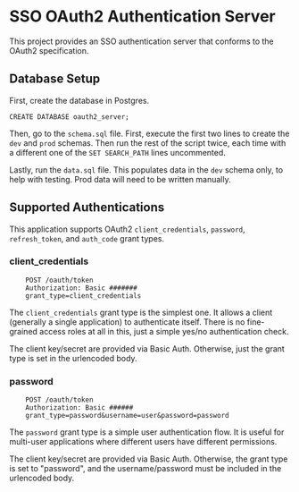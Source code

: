 # SSO OAuth2 Authentication Server

This project provides an SSO authentication server that conforms to the OAuth2 specification.

## Database Setup

First, create the database in Postgres.

`CREATE DATABASE oauth2_server;`

Then, go to the `schema.sql` file. First, execute the first two lines to create the `dev` and `prod` schemas. Then run the rest of the script twice, each time with a different one of the `SET SEARCH_PATH` lines uncommented.

Lastly, run the `data.sql` file. This populates data in the `dev` schema only, to help with testing. Prod data will need to be written manually.

## Supported Authentications

This application supports OAuth2 `client_credentials`, `password`, `refresh_token`, and `auth_code` grant types.

### client_credentials

```
    POST /oauth/token
    Authorization: Basic #######
    grant_type=client_credentials
```

The `client_credentials` grant type is the simplest one. It allows a client (generally a single application) to authenticate itself. There is no fine-grained access roles at all in this, just a simple yes/no authentication check.

The client key/secret are provided via Basic Auth. Otherwise, just the grant type is set in the urlencoded body.

### password

```
    POST /oauth/token
    Authorization: Basic ######
    grant_type=password&username=user&password=password
```

The `password` grant type is a simple user authentication flow. It is useful for multi-user applications where different users have different permissions.

The client key/secret are provided via Basic Auth. Otherwise, the grant type is set to "password", and the username/password must be included in the urlencoded body. 